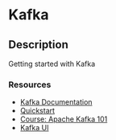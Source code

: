 # Kafka

## Description
Getting started with Kafka

### Resources
- [Kafka Documentation](https://kafka.apache.org/documentation/)
- [Quickstart](https://kafka.apache.org/quickstart)
- [Course: Apache Kafka 101](https://developer.confluent.io/learn-kafka/apache-kafka/events/)
- [Kafka UI](https://github.com/provectus/kafka-ui)